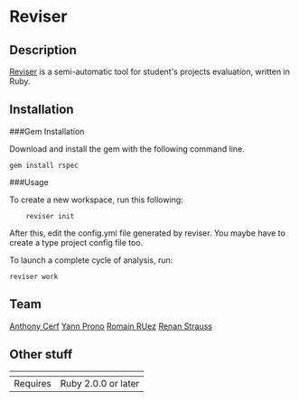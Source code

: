 Reviser
====================

Description
---------------
[Reviser](https://rubygems.org/gems/reviser) is a semi-automatic tool for student's projects evaluation, written in Ruby.

Installation
---------------

###Gem Installation

Download and install the gem with the following command line.

	gem install rspec


###Usage

To create a new workspace, run this following: 

		reviser init
After this, edit the config.yml file generated by reviser. You maybe have to create a type project config file too.

To launch a complete cycle of analysis, run:

	reviser work

Team
----
[Anthony Cerf]()
[Yann Prono](https://github.com/mcdostone)
[Romain RUez]()
[Renan Strauss](https://github.com/renan-)


Other stuff
-------------

| <!-----> 	|   				 |
| ------------- | ------------------------------ |
| Requires      | Ruby 2.0.0 or later	 	 |

